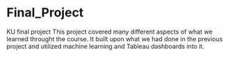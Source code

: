 # Final_Project
KU final project
This project covered many different aspects of what we learned throught the course.  It built upon what we had done in the previous 
project and utilized machine learning and Tableau dashboards into it.
